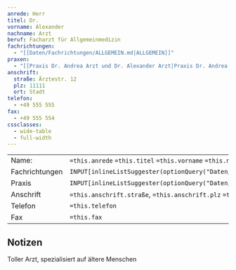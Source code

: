 ```yaml
---
anrede: Herr
titel: Dr.
vorname: Alexander
nachname: Arzt
beruf: Facharzt für Allgemeinmedizin
fachrichtungen:
  - "[[Daten/Fachrichtungen/ALLGEMEIN.md|ALLGEMEIN]]"
praxen:
  - "[[Praxis Dr. Andrea Arzt und Dr. Alexander Arzt|Praxis Dr. Andrea Arzt und Dr. Alexander Arzt]]"
anschrift:
  straße: Ärztestr. 12
  plz: 11111
  ort: Stadt
telefon:
  - +49 555 555
fax:
  - +49 555 554
cssclasses:
  - wide-table
  - full-width
---
```


|                |                                                                                  |
| -------------- | -------------------------------------------------------------------------------- |
| Name:          | `=this.anrede` `=this.titel` `=this.vorname` `=this.nachname`                    |
| Fachrichtungen | `INPUT[inlineListSuggester(optionQuery("Daten/Fachrichtungen")):fachrichtungen]` |
| Praxis         | `INPUT[inlineListSuggester(optionQuery("Daten/Kontakte/Praxen")):praxen]`        |
| Anschrift      | `=this.anschrift.straße`, `=this.anschrift.plz` `=this.anschrift.ort`            |
| Telefon        | `=this.telefon`                                                                  |
| Fax            | `=this.fax`                                                                      |

## Notizen
Toller Arzt, spezialisiert auf ältere Menschen